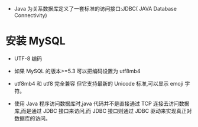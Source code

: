 - Java 为关系数据库定义了一套标准的访问接口:JDBC( JAVA Database Connectivity)

# 安装 MySQL

- UTF-8 编码

* 如果 MySQL 的版本>=5.3 可以把编码设置为 utf8mb4
* utf8mb4 和 utf8 完全兼容 但它支持最新的 Unicode 标准,可以显示 emoji 字符。

* 使用 Java 程序访问数据库时,java 代码并不是直接通过 TCP 连接去访问数据库,而是通过 JDBC 接口来访问,而 JDBC 接口则通过 JDBC 驱动来实现真正对数据库的访问。
